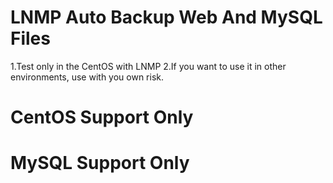 # LNMP Auto Backup Web And MySQL Files
1.Test only in the CentOS with LNMP
2.If you want to use it in other environments, use with you own risk.
# CentOS Support Only
# MySQL Support Only
